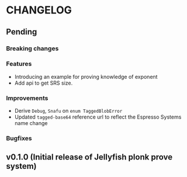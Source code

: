 # CHANGELOG

## Pending

### Breaking changes

### Features

- Introducing an example for proving knowledge of exponent
- Add api to get SRS size.

### Improvements

- Derive `Debug`, `Snafu` on `enum TaggedBlobError`
- Updated `tagged-base64` reference url to reflect the Espresso Systems name change

### Bugfixes

## v0.1.0 (Initial release of Jellyfish plonk prove system)
